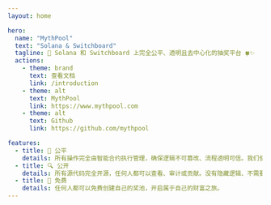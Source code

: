 ```yaml
---
layout: home

hero:
  name: "MythPool"
  text: "Solana & Switchboard"
  tagline: 🎯 Solana 和 Switchboard 上完全公平、透明且去中心化的抽奖平台 🍀✨
  actions:
    - theme: brand
      text: 查看文档
      link: /introduction
    - theme: alt
      text: MythPool
      link: https://www.mythpool.com
    - theme: alt
      text: Github
      link: https://github.com/mythpool

features:
  - title: 🎯 公平
    details: 所有操作完全由智能合约执行管理，确保逻辑不可篡改、流程透明可信。我们使用 Switchboard VRF 生成可验证、不可预测的随机数，每一次开奖都是可证明的公平。
  - title: 🔍 公开
    details: 所有源代码完全开源，任何人都可以查看、审计或贡献。没有隐藏逻辑、不需要信任中介 —— 只有清晰可验的智能合约。
  - title: 💸 免费
    details: 任何人都可以免费创建自己的奖池，开启属于自己的财富之旅。
---
```


